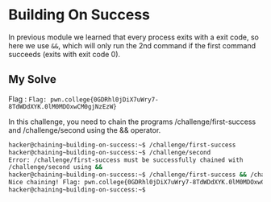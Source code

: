 # Building On Success

In previous module we learned that every process exits with a exit code, so here we use `&&`, which will only run the 2nd command if the first command succeeds (exits with exit code 0).

## My Solve

Flag : `Flag: pwn.college{0GDRhl0jDiX7uWry7-8TdWDdXYK.0lM0MDOxwCM0gjNzEzW}`

In this challenge, you need to chain the programs /challenge/first-success and /challenge/second using the && operator.

```bash
hacker@chaining~building-on-success:~$ /challenge/first-success 
hacker@chaining~building-on-success:~$ /challenge/second 
Error: /challenge/first-success must be successfully chained with 
/challenge/second using &&
hacker@chaining~building-on-success:~$ /challenge/first-success && /challenge/second 
Nice chaining! Flag: pwn.college{0GDRhl0jDiX7uWry7-8TdWDdXYK.0lM0MDOxwCM0gjNzEzW}
hacker@chaining~building-on-success:~$ 
```
